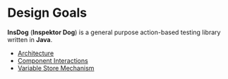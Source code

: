 # Design Goals

**InsDog** (**Inspektor Dog**) is a general purpose action-based testing library written in **Java**.


* [Architecture](Architecture.md)
* [Component Interactions](ComponentInteractions.md)
* [Variable Store Mechanism](...)